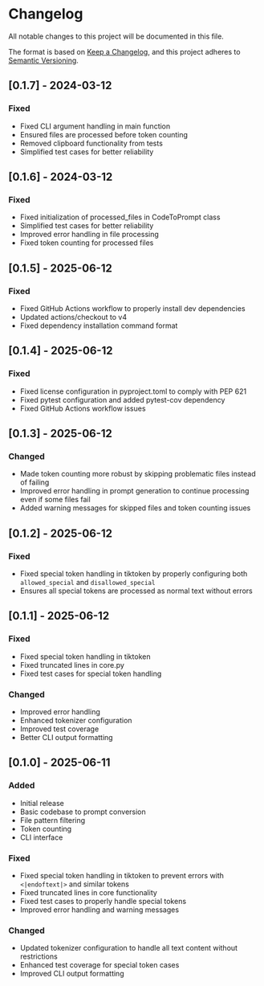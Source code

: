 # Changelog

All notable changes to this project will be documented in this file.

The format is based on [Keep a Changelog](https://keepachangelog.com/en/1.0.0/),
and this project adheres to [Semantic Versioning](https://semver.org/spec/v2.0.0.html).

## [0.1.7] - 2024-03-12

### Fixed
- Fixed CLI argument handling in main function
- Ensured files are processed before token counting
- Removed clipboard functionality from tests
- Simplified test cases for better reliability

## [0.1.6] - 2024-03-12

### Fixed
- Fixed initialization of processed_files in CodeToPrompt class
- Simplified test cases for better reliability
- Improved error handling in file processing
- Fixed token counting for processed files

## [0.1.5] - 2025-06-12

### Fixed
- Fixed GitHub Actions workflow to properly install dev dependencies
- Updated actions/checkout to v4
- Fixed dependency installation command format

## [0.1.4] - 2025-06-12

### Fixed
- Fixed license configuration in pyproject.toml to comply with PEP 621
- Fixed pytest configuration and added pytest-cov dependency
- Fixed GitHub Actions workflow issues

## [0.1.3] - 2025-06-12

### Changed
- Made token counting more robust by skipping problematic files instead of failing
- Improved error handling in prompt generation to continue processing even if some files fail
- Added warning messages for skipped files and token counting issues

## [0.1.2] - 2025-06-12

### Fixed
- Fixed special token handling in tiktoken by properly configuring both `allowed_special` and `disallowed_special`
- Ensures all special tokens are processed as normal text without errors

## [0.1.1] - 2025-06-12

### Fixed
- Fixed special token handling in tiktoken
- Fixed truncated lines in core.py
- Fixed test cases for special token handling

### Changed
- Improved error handling
- Enhanced tokenizer configuration
- Improved test coverage
- Better CLI output formatting

## [0.1.0] - 2025-06-11

### Added
- Initial release
- Basic codebase to prompt conversion
- File pattern filtering
- Token counting
- CLI interface

### Fixed
- Fixed special token handling in tiktoken to prevent errors with `<|endoftext|>` and similar tokens
- Fixed truncated lines in core functionality
- Fixed test cases to properly handle special tokens
- Improved error handling and warning messages

### Changed
- Updated tokenizer configuration to handle all text content without restrictions
- Enhanced test coverage for special token cases
- Improved CLI output formatting 